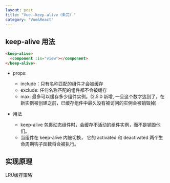 ```yaml
---
layout: post
title: "Vue-—keep-alive（未完）"
category: 'Vue&React'
---
```


## keep-alive 用法

```html
<keep-alive>
  <component :is="view"></component>
</keep-alive>
```

* props:
    + include：只有名称匹配的组件才会被缓存
    + exclude: 任何名称匹配的组件都不会被缓存
    + max: 最多可以缓存多少组件实例。(2.5.0 新增, 一旦这个数字达到了，在新实例被创建之前，已缓存组件中最久没有被访问的实例会被销毁掉)

* 用法
    + keep-alive 包裹动态组件时，会缓存不活动的组件实例，而不是销毁他们。
    + 当组件在  keep-alive 内被切换， 它的 activated 和 deactivated 两个生命周期钩子函数将会被执行。

## 实现原理


LRU缓存策略
